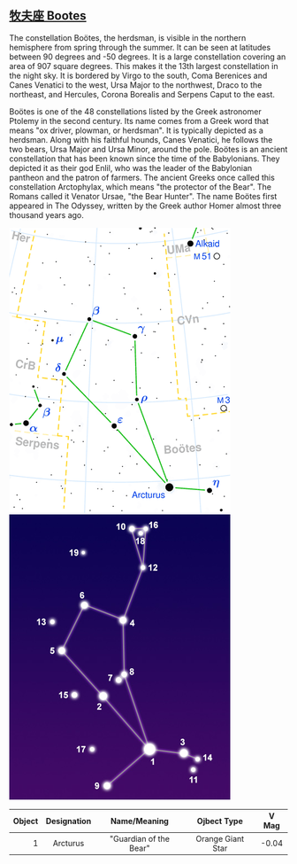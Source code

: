 ## [牧夫座 Bootes](http://www.seasky.org/constellations/constellation-bootes.html)

The constellation Boötes, the herdsman, is visible in the northern hemisphere from spring through the summer. It can be seen at latitudes between 90 degrees and -50 degrees. It is a large constellation covering an area of 907 square degrees. This makes it the 13th largest constellation in the night sky. It is bordered by Virgo to the south, Coma Berenices and Canes Venatici to the west, Ursa Major to the northwest, Draco to the northeast, and Hercules, Corona Borealis and Serpens Caput to the east.

Boötes is one of the 48 constellations listed by the Greek astronomer Ptolemy in the second century. Its name comes from a Greek word that means "ox driver, plowman, or herdsman". It is typically depicted as a herdsman. Along with his faithful hounds, Canes Venatici, he follows the two bears, Ursa Major and Ursa Minor, around the pole. Boötes is an ancient constellation that has been known since the time of the Babylonians. They depicted it as their god Enlil, who was the leader of the Babylonian pantheon and the patron of farmers. The ancient Greeks once called this constellation Arctophylax, which means "the protector of the Bear". The Romans called it Venator Ursae, "the Bear Hunter". The name Boötes first appeared in The Odyssey, written by the Greek author Homer almost three thousand years ago.

![alt text](./img/boo/boo.01.png "boo")
![alt text](./img/boo/boo.02.jpg "boo")

|Object|Designation|Name/Meaning|Ojbect Type|V Mag|
---:|:---:|:---:|:---:|:---:
1|Arcturus|"Guardian of the Bear"|Orange Giant Star|-0.04
